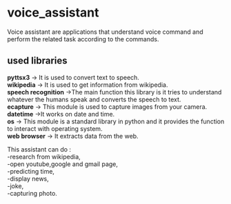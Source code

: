 # voice_assistant
Voice assistant are applications that understand voice command and perform the related task according to the commands.</br>
## used libraries </br>
**pyttsx3** -> It is used to convert text to speech. </br>
**wikipedia** -> It is used to get information from wikipedia.</br>
**speech recognition** ->The main function this library is it tries to understand whatever the humans speak and converts the speech to text.</br>
**ecapture** -> This module is used to capture images from your camera.</br>
**datetime** ->It works on date and time.</br>
**os** -> This module is a standard library in python and it provides the function to interact with operating system.</br>
**web browser** -> It extracts data from the web.</br>

This assistant can do :</br>
-research from wikipedia,</br>
-open youtube,google and gmail page,</br>
-predicting time,</br>
-display news,</br>
-joke,</br>
-capturing photo.
